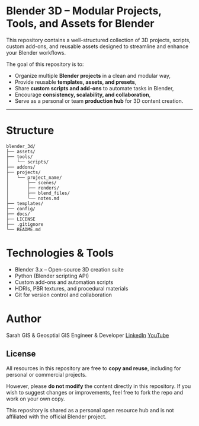 # Blender 3D – Modular Projects, Tools, and Assets for Blender

This repository contains a well-structured collection of 3D projects, scripts, custom add-ons, and reusable assets designed to streamline and enhance your Blender workflows.

The goal of this repository is to:

- Organize multiple **Blender projects** in a clean and modular way,
- Provide reusable **templates, assets, and presets**,
- Share **custom scripts and add-ons** to automate tasks in Blender,
- Encourage **consistency, scalability, and collaboration**,
- Serve as a personal or team **production hub** for 3D content creation.

---

# Structure

```plaintext
blender_3d/
├── assets/
├── tools/
│   └── scripts/
├── addons/
├── projects/
│   └── project_name/
│       ├── scenes/
│       ├── renders/
│       ├── blend_files/
│       └── notes.md
├── templates/
├── config/
├── docs/
├── LICENSE
├── .gitignore
└── README.md
```

# Technologies & Tools
- Blender 3.x – Open-source 3D creation suite
- Python (Blender scripting API)
- Custom add-ons and automation scripts
- HDRIs, PBR textures, and procedural materials
- Git for version control and collaboration

# Author
Sarah GIS & Geosptial
GIS Engineer & Developer 
[LinkedIn](https://www.linkedin.com/in/sarah-ortonovi/)
[YouTube](https://www.youtube.com/@sarah-gis-geospatial)

## License

All resources in this repository are free to **copy and reuse**, including for personal or commercial projects.

However, please **do not modify** the content directly in this repository. 
If you wish to suggest changes or improvements, feel free to fork the repo and work on your own copy.

This repository is shared as a personal open resource hub and is not affiliated with the official Blender project.
